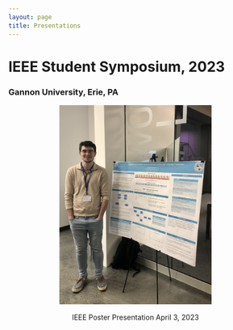 ```yaml
---
layout: page
title: Presentations
---
```


<h1>IEEE Student Symposium, 2023</h1>
<h3>Gannon University, Erie, PA</h3>

<p align="center">
    <img src="https://raw.githubusercontent.com/s-lasch/s-lasch.github.io/main/images/ieee_presentation_image.jpg" alt="IEEE Poster Presentation" style="width:60%"/>
<p align="center">IEEE Poster Presentation April 3, 2023</p>
</p>

